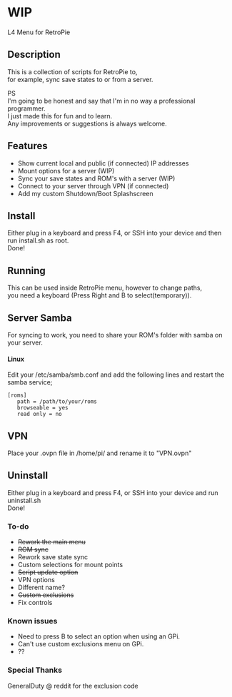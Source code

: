 # WIP

L4 Menu for RetroPie

## Description
This is a collection of scripts for RetroPie to,  
for example, sync save states to or from a server.  

PS  
I'm going to be honest and say that I'm in no way a professional programmer.  
I just made this for fun and to learn.  
Any improvements or suggestions is always welcome.

## Features
* Show current local and public (if connected) IP addresses
* Mount options for a server (WIP)
* Sync your save states and ROM's with a server (WIP)
* Connect to your server through VPN (if connected)
* Add my custom Shutdown/Boot Splashscreen

## Install
Either plug in a keyboard and press F4, or SSH into your device and then run install.sh as root.  
Done!

## Running
This can be used inside RetroPie menu, however to change paths,  
you need a keyboard (Press Right and B to select(temporary)).

## Server Samba
For syncing to work, you need to share your ROM's folder with samba on your server.  

#### Linux
Edit your /etc/samba/smb.conf and add the following lines and restart the samba service;
```
[roms]
   path = /path/to/your/roms
   browseable = yes
   read only = no
```

## VPN
Place your .ovpn file in /home/pi/ and rename it to "VPN.ovpn"

## Uninstall
Either plug in a keyboard and press F4, or SSH into your device and run uninstall.sh  
Done!

### To-do
* ~~Rework the main menu~~
* ~~ROM sync~~
* Rework save state sync
* Custom selections for mount points
* ~~Script update option~~
* VPN options
* Different name?
* ~~Custom exclusions~~
* Fix controls  

### Known issues
* Need to press B to select an option when using an GPi.  
* Can't use custom exclusions menu on GPi.
* ??

### Special Thanks
GeneralDuty @ reddit for the exclusion code
